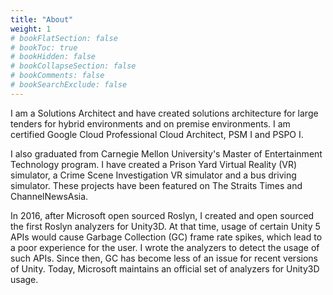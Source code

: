 ```yaml
---
title: "About"
weight: 1
# bookFlatSection: false
# bookToc: true
# bookHidden: false
# bookCollapseSection: false
# bookComments: false
# bookSearchExclude: false
---
```


I am a Solutions Architect and have created solutions architecture for large tenders for hybrid environments and on premise environments. I am certified Google Cloud Professional Cloud Architect, PSM I and PSPO I.

I also graduated from Carnegie Mellon University's Master of Entertainment Technology program. I have created a Prison Yard Virtual Reality (VR) simulator, a Crime Scene Investigation VR simulator and a bus driving simulator. These projects have been featured on The Straits Times and ChannelNewsAsia.

In 2016, after Microsoft open sourced Roslyn, I created and open sourced the first Roslyn analyzers for Unity3D. At that time, usage of certain Unity 5 APIs would cause Garbage Collection (GC) frame rate spikes, which lead to a poor experience for the user. I wrote the analyzers to detect the usage of such APIs. Since then, GC has become less of an issue for recent versions of Unity. Today, Microsoft maintains an official set of analyzers for Unity3D usage.
